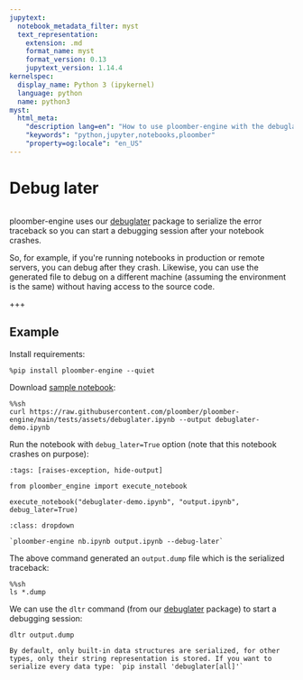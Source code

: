 ```yaml
---
jupytext:
  notebook_metadata_filter: myst
  text_representation:
    extension: .md
    format_name: myst
    format_version: 0.13
    jupytext_version: 1.14.4
kernelspec:
  display_name: Python 3 (ipykernel)
  language: python
  name: python3
myst:
  html_meta:
    "description lang=en": "How to use ploomber-engine with the debuglater package."
    "keywords": "python,jupyter,notebooks,ploomber"
    "property=og:locale": "en_US"
---
```


# Debug later

```{versionadded} 0.0.19

```

ploomber-engine uses our [debuglater](https://github.com/ploomber/debuglater) package to serialize the error traceback so you can start a debugging session after your notebook crashes.

So, for example, if you're running notebooks in production or remote servers, you can debug after they crash. Likewise, you can use the generated file to debug on a different machine (assuming the environment is the same) without having access to the source code.

+++

## Example

Install requirements:

```{code-cell} ipython3
%pip install ploomber-engine --quiet
```

Download [sample notebook](https://raw.githubusercontent.com/ploomber/ploomber-engine/main/tests/assets/debuglater.ipynb):

```{code-cell} ipython3
%%sh
curl https://raw.githubusercontent.com/ploomber/ploomber-engine/main/tests/assets/debuglater.ipynb --output debuglater-demo.ipynb
```

Run the notebook with `debug_later=True` option (note that this notebook crashes on purpose):

```{code-cell} ipython3
:tags: [raises-exception, hide-output]

from ploomber_engine import execute_notebook

execute_notebook("debuglater-demo.ipynb", "output.ipynb", debug_later=True)
```

```{admonition} Command-line equivalent
:class: dropdown

`ploomber-engine nb.ipynb output.ipynb --debug-later`
```

The above command generated an `output.dump` file which is the serialized traceback:

```{code-cell} ipython3
%%sh
ls *.dump
```

We can use the `dltr` command (from our [debuglater](https://github.com/ploomber/debuglater) package) to start a debugging session:

```sh
dltr output.dump
```

```{tip}
By default, only built-in data structures are serialized, for other types, only their string representation is stored. If you want to serialize every data type: `pip install 'debuglater[all]'`
```
